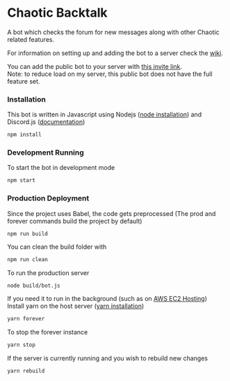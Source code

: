 # Chaotic Backtalk
A bot which checks the forum for new messages along with other Chaotic related features.

For information on setting up and adding the bot to a server check the [wiki](https://github.com/chaoticbackup/discordbot/wiki).

You can add the public bot to your server with [this invite link](https://discordapp.com/oauth2/authorize?client_id=279331985955094529&scope=bot&permissions=378944).  
Note: to reduce load on my server, this public bot does not have the full feature set.

### Installation
This bot is written in Javascript using Nodejs ([node installation](https://nodejs.org/en/)) and Discord.js ([documentation](https://discord.js.org/#/docs/main/stable/general/welcome))
```bash
npm install
```

### Development Running
To start the bot in development mode
```bash
npm start
```

### Production Deployment


Since the project uses Babel, the code gets preprocessed (The prod and forever commands build the project by default)
```bash
npm run build
```
You can clean the build folder with
```bash
npm run clean
```
To run the production server
```
node build/bot.js
```

If you need it to run in the background (such as on [AWS EC2 Hosting](https://github.com/chaoticbackup/discordbot/wiki/AWS-EC2-Hosting))  
Install yarn on the host server ([yarn installation](https://classic.yarnpkg.com/en/docs/install/))
```bash
yarn forever
```
To stop the forever instance
```bash
yarn stop
```
If the server is currently running and you wish to rebuild new changes
```bash
yarn rebuild
```
